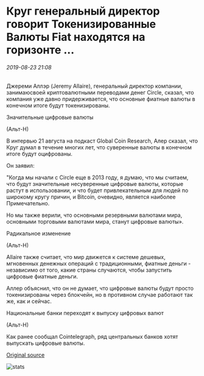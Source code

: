 # Круг генеральный директор говорит Токенизированные Валюты Fiat находятся на горизонте ...

###### 2019-08-23 21:08

Джереми Аллэр (Jeremy Allaire), генеральный директор компании, занимаюсвоей криптовалютными переводами денег Circle, сказал, что компания уже давно придерживается, что основные фиатные валюты в конечном итоге будут токенизированы.

Значительные цифровые валюты

(Альт-Н)

В интервью 21 августа на подкаст Global Coin Research, Алер сказал, что Круг думал в течение многих лет, что суверенные валюты в конечном итоге будут оцифрованы.

Он заявил:

"Когда мы начали с Circle еще в 2013 году, я думаю, что мы считаем, что будут значительные несуверенные цифровые валюты, которые растут в использовании, и что будет привлекательным для людей по широкому кругу причин, и Bitcoin, очевидно, является наиболее Примечательно.

Но мы также верили, что основными резервными валютами мира, основными торговыми валютами мира, станут цифровые валюты».

Радикальное изменение

(Альт-Н)

Allaire также считает, что мир движется к системе дешевых, мгновенных денежных операций с традиционными, фиатные деньги - независимо от того, какие страны случаются, чтобы запустить цифровые фиатные деньги.

Аллер объяснил, что он не думает, что цифровые валюты будут просто токенизированы через блокчейн, но в противном случае работают так же, как и сейчас.

Национальные банки переходят к выпуску цифровых валют

(Альт-Н)

Как ранее сообщал Cointelegraph, ряд центральных банков хотят выпускать цифровые валюты.

[Original source](https://cointelegraph.com/news/circle-ceo-says-tokenized-fiat-currencies-are-on-the-horizon)

![stats](https://c.statcounter.com/11760860/0/a89fa40b/1/ "stats")